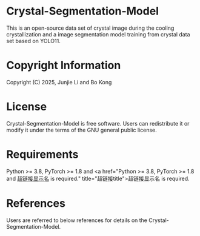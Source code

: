# Crystal-Segmentation-Model
This is an open-source data set of crystal image during the cooling crystallization and a image segmentation model training from crystal data set based on YOLO11.
# Copyright Information
Copyright (C) 2025, Junjie Li and Bo Kong
# License
Crystal-Segmentation-Model is free software. Users can redistribute it or modify it under the terms of the GNU general public license.
# Requirements
Python >= 3.8, PyTorch >= 1.8 and <a href="Python >= 3.8, PyTorch >= 1.8 and <a href="[超链接地址](https://github.com/ultralytics/ultralytics?tab=readme-ov-file)" title="ultralytics">超链接显示名</a> is required." title="超链接title">超链接显示名</a> is required.
# References
Users are referred to below references for details on the Crystal-Segmentation-Model.
